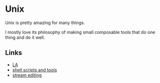 # Unix
Unix is pretty amazing for many things.

I mostly love its philosophy of making small composable tools that do one thing and do it well.

## Links
- [LA](https://learn-anything.xyz/operating-systems/unix)
- [shell scripts and tools](https://yoshuawuyts.gitbooks.io/knowledge/content/unix/unix.html)
- [stream editing](https://yoshuawuyts.gitbooks.io/knowledge/content/unix/streams.html)